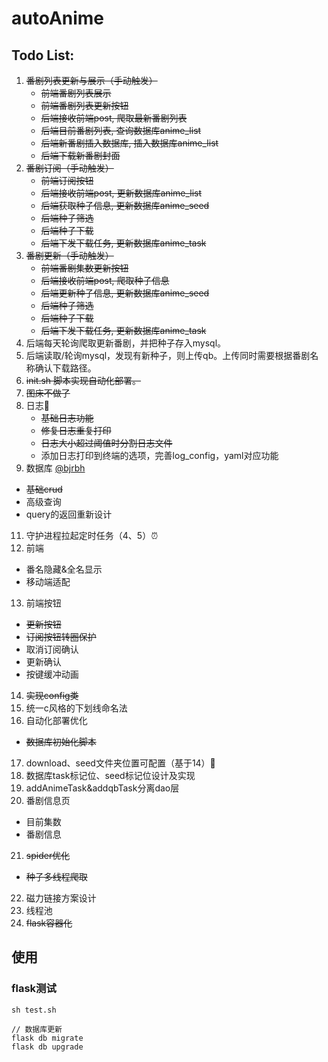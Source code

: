 # autoAnime

## Todo List:
1. ~~番剧列表更新与展示（手动触发）~~
   - ~~前端番剧列表展示~~
   - ~~前端番剧列表更新按钮~~
   - ~~后端接收前端post, 爬取最新番剧列表~~
   - ~~后端目前番剧列表, 查询数据库anime_list~~   
   - ~~后端新番剧插入数据库, 插入数据库anime_list~~
   - ~~后端下载新番剧封面~~
2. ~~番剧订阅（手动触发）~~
   - ~~前端订阅按钮~~
   - ~~后端接收前端post, 更新数据库anime_list~~
   - ~~后端获取种子信息, 更新数据库anime_seed~~
   - ~~后端种子筛选~~
   - ~~后端种子下载~~
   - ~~后端下发下载任务, 更新数据库anime_task~~
3. ~~番剧更新（手动触发）~~
   - ~~前端番剧集数更新按钮~~
   - ~~后端接收前端post, 爬取种子信息~~
   - ~~后端更新种子信息, 更新数据库anime_seed~~
   - ~~后端种子筛选~~
   - ~~后端种子下载~~
   - ~~后端下发下载任务, 更新数据库anime_task~~
4. 后端每天轮询爬取更新番剧，并把种子存入mysql。
5. 后端读取/轮询mysql，发现有新种子，则上传qb。上传同时需要根据番剧名称确认下载路径。
6. ~~init.sh 脚本实现自动化部署。~~
7. ~~图床不做了~~
8. 日志📔
   - ~~基础日志功能~~
   - ~~修复日志重复打印~~
   - ~~日志大小超过阈值时分割日志文件~~
   - 添加日志打印到终端的选项，完善log_config，yaml对应功能
10. 数据库 [@bjrbh](https://github.com/bjrbh)
   - ~~基础crud~~
   - 高级查询
   - query的返回重新设计
11. 守护进程拉起定时任务（4、5）⏰
12. 前端
   - 番名隐藏&全名显示
   - 移动端适配
13. 前端按钮
   - ~~更新按钮~~
   - ~~订阅按钮转圈保护~~
   - 取消订阅确认
   - 更新确认
   - 按键缓冲动画
14. ~~实现config类~~
15. 统一c风格的下划线命名法
16. 自动化部署优化
   - ~~数据库初始化脚本~~
17. download、seed文件夹位置可配置（基于14）📁
18. 数据库task标记位、seed标记位设计及实现 
19. addAnimeTask&addqbTask分离dao层
20. 番剧信息页
   - 目前集数
   - 番剧信息
21. ~~spider优化~~
   - ~~种子多线程爬取~~
22. 磁力链接方案设计
23. 线程池
24. ~~flask容器化~~

## 使用
### flask测试
```
sh test.sh

// 数据库更新
flask db migrate
flask db upgrade
```
